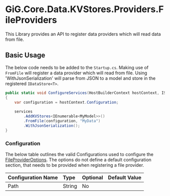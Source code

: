 # GiG.Core.Data.KVStores.Providers.FileProviders

This Library provides an API to register data providers which will read data from file.

## Basic Usage

The below code needs to be added to the `Startup.cs`. Making use of `FromFile` will register a data provider which will read from file. Using 'WithJsonSerialization' will parse from JSON to a model and store in the registered `IDataStore<T>`.
 
```csharp
public static void ConfigureServices(HostBuilderContext hostContext, IServiceCollection services)
{
    var configuration = hostContext.Configuration;
    
    services
        .AddKVStores<IEnumerable<MyModel>>()
        .FromFile(configuration, "MyData")
        .WithJsonSerialization();
}
```

### Configuration

The below table outlines the valid Configurations used to configure the [FileProviderOptions](../src/GiG.Core.Data.KVStores.Providers.FileProviders.Abstractions/FileProviderOptions.cs). The options do not define a default configuration section, that needs to be provided when registering a file provider.

| Configuration Name | Type   | Optional | Default Value            |
|:-------------------|:-------|:---------|:-------------------------|
| Path               | String | No       |                          |